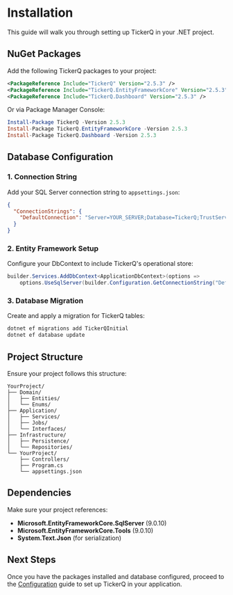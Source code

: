 # Installation

This guide will walk you through setting up TickerQ in your .NET project.

## NuGet Packages

Add the following TickerQ packages to your project:

```xml
<PackageReference Include="TickerQ" Version="2.5.3" />
<PackageReference Include="TickerQ.EntityFrameworkCore" Version="2.5.3" />
<PackageReference Include="TickerQ.Dashboard" Version="2.5.3" />
```

Or via Package Manager Console:

```powershell
Install-Package TickerQ -Version 2.5.3
Install-Package TickerQ.EntityFrameworkCore -Version 2.5.3
Install-Package TickerQ.Dashboard -Version 2.5.3
```

## Database Configuration

### 1. Connection String

Add your SQL Server connection string to `appsettings.json`:

```json
{
  "ConnectionStrings": {
    "DefaultConnection": "Server=YOUR_SERVER;Database=TickerQ;TrustServerCertificate=true;Integrated Security=SSPI"
  }
}
```

### 2. Entity Framework Setup

Configure your DbContext to include TickerQ's operational store:

```csharp
builder.Services.AddDbContext<ApplicationDbContext>(options =>
    options.UseSqlServer(builder.Configuration.GetConnectionString("DefaultConnection")));
```

### 3. Database Migration

Create and apply a migration for TickerQ tables:

```bash
dotnet ef migrations add TickerQInitial
dotnet ef database update
```

## Project Structure

Ensure your project follows this structure:

```
YourProject/
├── Domain/
│   ├── Entities/
│   └── Enums/
├── Application/
│   ├── Services/
│   ├── Jobs/
│   └── Interfaces/
├── Infrastructure/
│   ├── Persistence/
│   └── Repositories/
└── YourProject/
    ├── Controllers/
    ├── Program.cs
    └── appsettings.json
```

## Dependencies

Make sure your project references:

- **Microsoft.EntityFrameworkCore.SqlServer** (9.0.10)
- **Microsoft.EntityFrameworkCore.Tools** (9.0.10)
- **System.Text.Json** (for serialization)

## Next Steps

Once you have the packages installed and database configured, proceed to the [Configuration](/docs/configuration) guide to set up TickerQ in your application.

